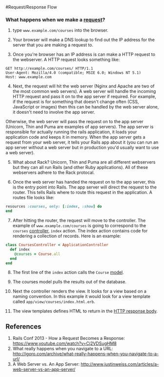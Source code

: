 #Request/Response Flow

### What happens when we make a [request](request.md)?
1) type `www.example.com/courses` into the browser.

2) Your browser will make a DNS lookup to find out the IP address for the server that you are making a request to.

3) Once you're browser has an IP address is can make a HTTP request to the webserver. A HTTP request looks something like:

```
GET http://example.com/courses/ HTTP/1.1
User-Agent: Mozilla/4.0 (compatible; MSIE 6.0; Windows NT 5.1)
Host: www.example.com
```

4) Next, the request will hit the web server (Nginx and Apache are two of the most common web servers). A web server will handle the incoming HTTP request and pass it on to the app server if required. For example, if the request is for something that doesn't change often (CSS, JavaScript or images) then this can be handled by the web server alone, it doesn't need to involve the app server.

Otherwise, the web server will pass the request on to the app server (Unicorn, Thin and Puma are examples of app servers). The app server is responsible for actually running the rails application, it loads your application code and keeps it in memory. When the app server gets a request from your web server, it tells your Rails app about it (you can run an app server without a web server but in production you'd usually want to use a web server).

5) What about Rack? Unicorn, Thin and Puma are all different webservers but they can all run Rails (and other Ruby applications). All of these webservers adhere to the Rack protocal.

6) Once the web server has handed the request on to the app server, this is the entry point into Rails. The app server will direct the request to the router. This tells Rails where to route this request in the application. A routes file looks like:

```ruby
resources :courses, only: [:index, :show] do
end
```

7) After hitting the router, the request will move to the controller. The example of `www.example.com/courses` is going to correspond to the `courses` [controller](controller.md), `index` action. The index action contains code for rendering a collection of records. Here is an example:

```ruby
class CoursesController < ApplicationController
  def index
    @courses = Course.all
  end
end
```

8) The first line of the `index` action calls the `Course` [model](model.md).

9) The courses model pulls the results out of the database.

10) Next the controller renders the view. It looks for a view based on a naming convention. In this example it would look for a view template called `app/view/courses/index.html.erb`.

11) The view templates defines HTML to return in the [HTTP response body](http-body.md).

## References
1. Rails Conf 2013 - How a Request Becomes a Response: https://www.youtube.com/watch?v=Cj2VDSugHM8
2. What really happens when you navigate to a URL: http://igoro.com/archive/what-really-happens-when-you-navigate-to-a-url/
3. A Web Server vs. An App Server: http://www.justinweiss.com/articles/a-web-server-vs-an-app-server/
